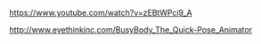 https://www.youtube.com/watch?v=zEBtWPci9_A

http://www.eyethinkinc.com/BusyBody_The_Quick-Pose_Animator